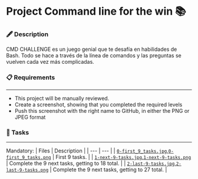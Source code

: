 # Project Command line for the win 📚

### :fountain_pen: Description
CMD CHALLENGE es un juego genial que te desafía en habilidades de Bash. Todo se hace a través de la línea de comandos y las preguntas se vuelven cada vez más complicadas.

### 📋 Requirements
***
* This project will be manually reviewed.
* Create a screenshot, showing that you completed the required levels
* Push this screenshot with the right name to GitHub, in either the PNG or JPEG format

### 🎯 Tasks
***
Mandatory:
| Files | Description |
| --- | --- |
| [`0-first_9_tasks.jpg`,`0-first_9_tasks.png`]() | First 9 tasks. |
| [`1-next-9-tasks.jpg`,`1-next-9-tasks.png`]() | Complete the 9 next tasks, getting to 18 total. |
| [`2-last-9-tasks.jpg`,`2-last-9-tasks.png`]() | Complete the 9 next tasks, getting to 27 total. |